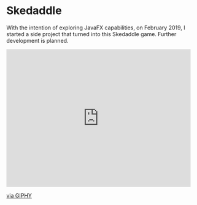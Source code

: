 # Skedaddle
With the intention of exploring JavaFX capabilities, on February 2019, I started a side project that turned into this Skedaddle game. Further development is planned.


<html><iframe src="https://giphy.com/embed/q7UpJegIZjsk0" width="480" height="360" frameBorder="0" class="giphy-embed" allowFullScreen></iframe><p><a href="https://giphy.com/gifs/bill-oreilly-do-it-live-whatwecallconsulting-q7UpJegIZjsk0">via GIPHY</a></p></html>
